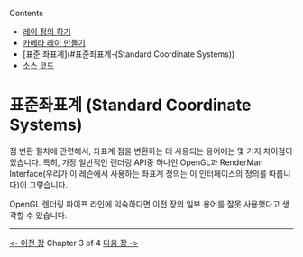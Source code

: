 
Contents
- [레이 정의 하기](rt-레이-정의-하기)
- [카메라 레이 만들기](rt-카메라-레이-만들기)
- [표준 좌표계](#표준좌표계-(Standard Coordinate Systems))
- [소스 코드](rt-소스코드)

# 표준좌표계 (Standard Coordinate Systems)

점 변환 절차에 관련해서, 좌표계 점을 변환하는 데 사용되는 용어에는 몇 가지 차이점이 있습니다.
특히, 가장 일반적인 렌더링 API중 하나인 OpenGL과 RenderMan Interface(우리가 이 레슨에서 사용하는 좌표계 정의는 이 인터페이스의 정의를 따릅니다)이 그렇습니다.

OpenGL 렌더링 파이프 라인에 익숙하다면 이전 장의 일부 용어를 잘못 사용했다고 생각할 수 있습니다.











------------------------
[<- 이전 장](rt-카메라-레이-만들기)        Chapter 3 of 4         [다음 장 ->](rt-소스코드)
